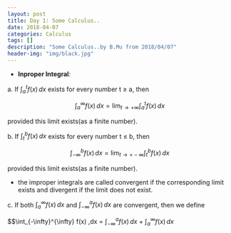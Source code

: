 ```yaml
---
layout: post
title: Day 1: Some Calculus..
date: 2018-04-07
categories: Calculus
tags: []
description: "Some Calculus..by B.Mu from 2018/04/07"
header-img: "img/black.jpg"
---
```

- **Inproper Integral**:

a. If $\displaystyle{\int_{a}^{t} f(x) \,dx}$ exists for
every number t $\ge$ a, then

$$\int_{a}^{\infty} f(x) \,dx =
 \displaystyle{\lim_{t \to+\infty}\int_{a}^{t} f(x) \,dx}$$

provided this limit exists(as a finite number).

b. If $\displaystyle{\int_{t}^{b} f(x) \,dx}$ exists for
every number t $\le$ b, then

$$\int_{-\infty}^{b} f(x) \,dx =
 \displaystyle{\lim_{t \to+-\infty}\int_{t}^{b} f(x) \,dx}$$

provided this limit exists(as a finite number).

  - the improper integrals are called convergent if the corresponding
  limit exists and divergent if the limit does not exist.

c. If both $\displaystyle{\int_{a}^{\infty} f(x) \,dx}$ 
and $\displaystyle{\int_{-\infty}^{a} f(x) \,dx}$ are convergent,
then we define

$$\int_{-\infty}^{\infty} f(x) \,dx = $\displaystyle{\int_{-\infty}^{a} f(x) \,dx}$ + $\displaystyle{\int_{a}^{\infty} f(x) \,dx}$
